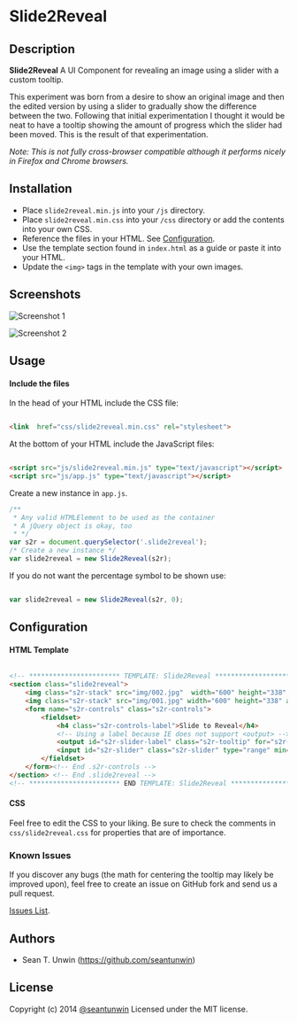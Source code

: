 # Slide2Reveal


## Description
**Slide2Reveal**
A UI Component for revealing an image using a slider with a custom tooltip.


This experiment was born from a desire to show an original image and then the edited version by using a slider to gradually show the difference between the two.
Following that initial experimentation I thought it would be neat to have a tooltip showing the amount of progress which the slider had been moved.
This is the result of that experimentation.

*Note: This is not fully cross-browser compatible although it performs nicely in Firefox and Chrome browsers.*


## Installation

* Place `slide2reveal.min.js` into your `/js` directory.
* Place `slide2reveal.min.css` into your `/css` directory or add the contents into your own CSS.
* Reference the files in your HTML. See [Configuration](#configuration).
* Use the template section found in `index.html` as a guide or paste it into your HTML.
* Update the `<img>` tags in the template with your own images.


## Screenshots

![Screenshot 1](http://i.imgur.com/tVhxD6E.jpg)

![Screenshot 2](http://i.imgur.com/izcXC6a.jpg)


## Usage

#### Include the files

In the head of your HTML include the CSS file:

```html

<link  href="css/slide2reveal.min.css" rel="stylesheet">

```

At the bottom of your HTML include the JavaScript files:

```html

<script src="js/slide2reveal.min.js" type="text/javascript"></script>
<script src="js/app.js" type="text/javascript"></script>

```

Create a new instance in `app.js`.

```javascript
/**
 * Any valid HTMLElement to be used as the container
 * A jQuery object is okay, too
 * */
var s2r = document.querySelector('.slide2reveal');
/* Create a new instance */
var slide2reveal = new Slide2Reveal(s2r);

```

If you do not want the percentage symbol to be shown use:

```javascript

var slide2reveal = new Slide2Reveal(s2r, 0);

```


## Configuration

#### HTML Template

```HTML

<!-- *********************** TEMPLATE: Slide2Reveal *************************** -->
<section class="slide2reveal">
    <img class="s2r-stack" src="img/002.jpg"  width="600" height="338" alt="after">
    <img class="s2r-stack" src="img/001.jpg" width="600" height="338" alt="before">
    <form name="s2r-controls" class="s2r-controls">
        <fieldset>
            <h4 class="s2r-controls-label">Slide to Reveal</h4>
            <!-- Using a label because IE does not support <output> -->
            <output id="s2r-slider-label" class="s2r-tooltip" for="s2r-slider">0%</output>
            <input id="s2r-slider" class="s2r-slider" type="range" min="0" max="100" value="0" step="1" role="slider" aria-labelledby="s2r-slider-label" aria-valuemin="0" aria-valuemax="100" aria-valuenow="0" aria-valuetext="0" aria-live="polite" />
        </fieldset>
    </form><!-- End .s2r-controls -->
</section> <!-- End .slide2reveal -->
<!-- *********************** END TEMPLATE: Slide2Reveal *************************** -->

```

#### CSS

Feel free to edit the CSS to your liking. Be sure to check the comments in `css/slide2reveal.css` for properties that are of importance.


### Known Issues

If you discover any bugs (the math for centering the tooltip may likely be improved upon), feel free to create an issue on GitHub fork and
send us a pull request.

[Issues List](https://github.com/seantunwin/slide2reveal/issues).

## Authors

* Sean T. Unwin (https://github.com/seantunwin)


## License

Copyright (c) 2014 [@seantunwin](https://twitter.com/seantunwin) Licensed under the MIT license.
